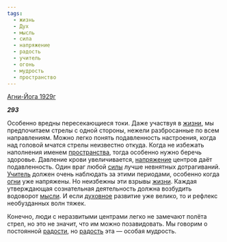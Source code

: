 ```yaml
---
tags:
  - жизнь
  - Дух
  - мысль
  - сила
  - напряжение
  - радость
  - учитель
  - огонь
  - мудрость
  - пространство
---
```

[Агни-Йога 1929г](https://127.0.0.1:4002/agni/1929)

___293___

Особенно вредны пересекающиеся токи. Даже участвуя в [жизни](../../../tags/#жизнь), мы предпочитаем стрелы с одной стороны, нежели разбросанные по всем направлениям. Можно легко понять подавленность настроения, когда над головой мчатся стрелы неизвестно откуда. Когда не избежать наполнения именем [пространства](../../../tags/#пространство), тогда особенно нужно беречь здоровье. Давление крови увеличивается, [напряжение](../../../tags/#напряжение) центров даёт подавленность. Один враг любой [силы](../../../tags/#сила) лучше невнятных дотрагиваний. [Учитель](../../../tags/#учитель) должен очень наблюдать за этими периодами, особенно когда [огни](../../../tags/#огонь) уже напряжены. Но неизбежны эти взрывы [жизни](../../../tags/#жизнь). Каждая утверждающая сознательная деятельность должна возбудить водоворот [мысли](../../../tags/#мысль). И если [духовное](../../../tags/#Дух) развитие уже велико, то и рефлекс необузданных волн тяжек.   

Конечно, люди с неразвитыми центрами легко не замечают полёта стрел, но это не значит, что им можно позавидовать. Мы говорим о постоянной [радости](../../../tags/#[радость](../../../tags/#радость)), но [радость](../../../tags/#радость) эта — особая мудрость.